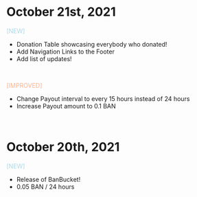 # October 21st, 2021

<p style="color:#ADD8E6">[NEW]</p>

- Donation Table showcasing everybody who donated!
- Add Navigation Links to the Footer
- Add list of updates!

&nbsp;

<span style="color:#ffb38a">[IMPROVED]</span>
- Change Payout interval to every 15 hours instead of 24 hours
- Increase Payout amount to 0.1 BAN
  
&nbsp;

# October 20th, 2021

<span style="color:#ADD8E6">[NEW]</span>

- Release of BanBucket!
- 0.05 BAN / 24 hours
